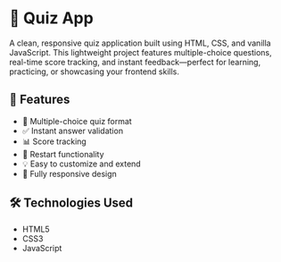 # 🎯 Quiz App

A clean, responsive quiz application built using HTML, CSS, and vanilla JavaScript. This lightweight project features multiple-choice questions, real-time score tracking, and instant feedback—perfect for learning, practicing, or showcasing your frontend skills.

## 🚀 Features

- 🧠 Multiple-choice quiz format  
- ✅ Instant answer validation  
- 📊 Score tracking  
- 🔄 Restart functionality  
- 💡 Easy to customize and extend  
- 📱 Fully responsive design

## 🛠️ Technologies Used

- HTML5  
- CSS3  
- JavaScript
